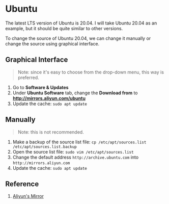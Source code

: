# Ubuntu

The latest LTS version of Ubuntu is 20.04. I will take Ubuntu 20.04 as an example, but it should be quite similar to other versions.

To change the source of Ubuntu 20.04, we can change it manually or change the source using graphical interface.

## Graphical Interface

> Note: since it's easy to choose from the drop-down menu, this way is preferred.

1. Go to **Software & Updates**
2. Under **Ubuntu Software** tab, change the **Download from** to **http://mirrors.aliyun.com/ubuntu**
3. Update the cache: `sudo apt update`

## Manually

> Note: this is not recommended.

1. Make a backup of the source list file: `cp /etc/apt/sources.list /etc/apt/sources.list.backup`
2. Open the source list file: `sudo vim /etc/apt/sources.list`
3. Change the default address `http://archive.ubuntu.com` into `http://mirrors.aliyun.com`
4. Update the cache: `sudo apt update`

## Reference

1. [Aliyun's Mirror](https://developer.aliyun.com/mirror/ubuntu?spm=a2c6h.13651102.0.0.3e221b117iQ1ae)